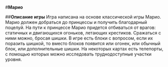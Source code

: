 #**Марио**

##**Описание игры**
Игра написана на основе классической игры Марио. Марио должен добраться до принцессы и получить благодарный поцелуй. На пути к принцессе Марио придется отбиваться от врагов: статичных и двигающихся огоньков, летающих крестиков. Сражаться с ними можно, бросая шишки. В игре есть блоки с вопросом, если их поразить шишкой, то вместо блоков появится или огонек, или обычный блок, или дополнительные шишки. На некоторых картах есть телепорты, с помощью которых можно исследовать труднодоступные участки уровня.   
